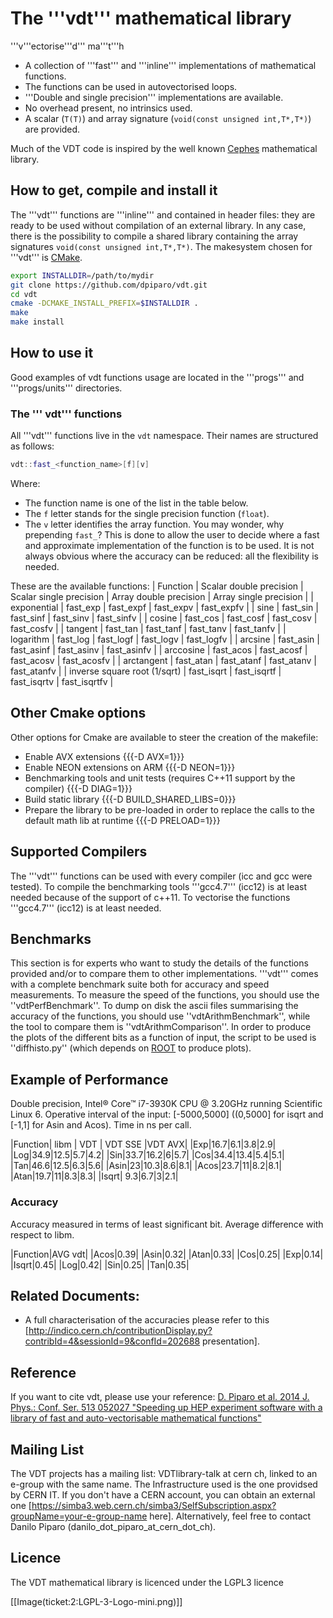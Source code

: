 # The '''vdt''' mathematical library
'''v'''ectorise'''d''' ma'''t'''h
* A collection of '''fast''' and '''inline''' implementations of mathematical functions.
* The functions can be used in autovectorised loops.
* '''Double and single precision''' implementations are available.
* No overhead present, no intrinsics used.
* A scalar (`T(T)`) and array signature (`void(const unsigned int,T*,T*)`) are provided.

Much of the VDT code is inspired by the well known [Cephes](http://www.netlib.org/cephes) mathematical library.

## How to get, compile and install it
The '''vdt''' functions are '''inline''' and contained in header files: they are ready to be used without compilation of an external library. In any case, there is the possibility to compile a shared library containing the array signatures `void(const unsigned int,T*,T*)`.
The makesystem chosen for '''vdt''' is  [CMake](http://www.cmake.org).
```bash
export INSTALLDIR=/path/to/mydir
git clone https://github.com/dpiparo/vdt.git
cd vdt
cmake -DCMAKE_INSTALL_PREFIX=$INSTALLDIR .
make
make install
```

## How to use it
Good examples of vdt functions usage are located in the '''progs''' and '''progs/units''' directories.

### The ''' vdt''' functions
All '''vdt''' functions live in the `vdt` namespace. Their names are structured as follows:
```cpp
vdt::fast_<function_name>[f][v]
```
Where:
* The function name is one of the list in the table below.
* The `f` letter stands for the single precision function (`float`).
* The `v` letter identifies the array function.
You may wonder, why prepending `fast_`? This is done to allow the user to decide where a fast and approximate implementation of the function is to be used. It is not always obvious where the accuracy can be reduced: all the flexibility is needed.

These are the available functions:
| Function | Scalar double precision | Scalar single precision | Array double precision | Array single precision | 
| exponential | fast_exp | fast_expf | fast_expv | fast_expfv |
| sine | fast_sin | fast_sinf | fast_sinv | fast_sinfv |
| cosine | fast_cos | fast_cosf | fast_cosv | fast_cosfv |
| tangent | fast_tan | fast_tanf | fast_tanv | fast_tanfv |
| logarithm | fast_log | fast_logf | fast_logv | fast_logfv |
| arcsine | fast_asin | fast_asinf | fast_asinv | fast_asinfv |
| arccosine | fast_acos | fast_acosf | fast_acosv | fast_acosfv |
| arctangent | fast_atan | fast_atanf | fast_atanv | fast_atanfv |
| inverse square root (1/sqrt) | fast_isqrt | fast_isqrtf | fast_isqrtv | fast_isqrtfv |


## Other Cmake options
Other options for Cmake are available to steer the creation of the makefile:
* Enable AVX extensions {{{-D AVX=1}}} 
* Enable NEON extensions on ARM {{{-D NEON=1}}} 
* Benchmarking tools and unit tests (requires C++11 support by the compiler) {{{-D DIAG=1}}}
* Build static library {{{-D BUILD_SHARED_LIBS=0}}}
* Prepare the library to be pre-loaded in order to replace the calls to the default math lib at runtime {{{-D PRELOAD=1}}}

## Supported Compilers
The '''vdt''' functions can be used with every compiler (icc and gcc were tested).
To compile the benchmarking tools '''gcc4.7''' (icc12) is at least needed because of the support of c++11.
To vectorise the functions '''gcc4.7''' (icc12) is at least needed.

## Benchmarks
This section is for experts who want to study the details of the functions provided and/or to compare them to other implementations.
'''vdt''' comes with a complete benchmark suite both for accuracy and speed measurements.
To measure the speed of the functions, you should use the ''vdtPerfBenchmark''. To dump on disk the ascii files summarising the accuracy of the functions, you should use ''vdtArithmBenchmark'', while the tool to compare them is ''vdtArithmComparison''.
In order to produce the plots of the different bits as a function of input, the script to be used is ''diffhisto.py'' (which depends on [ROOT](http://root.cern.ch) to produce plots).

## Example of Performance

Double precision, Intel® Core™ i7-3930K CPU @ 3.20GHz running Scientific Linux 6. Operative interval of the input: [-5000,5000] ((0,5000] for isqrt and [-1,1] for Asin and Acos). Time in ns per call.

|Function| libm | VDT | VDT SSE |VDT AVX|
|Exp|16.7|6.1|3.8|2.9|
|Log|34.9|12.5|5.7|4.2|
|Sin|33.7|16.2|6|5.7|
|Cos|34.4|13.4|5.4|5.1|
|Tan|46.6|12.5|6.3|5.6|
|Asin|23|10.3|8.6|8.1|
|Acos|23.7|11|8.2|8.1|
|Atan|19.7|11|8.3|8.3|
|Isqrt| 9.3|6.7|3|2.1|

### Accuracy
Accuracy measured in terms of least significant bit. Average difference with respect to libm.

|Function|AVG vdt|
|Acos|0.39|
|Asin|0.32|
|Atan|0.33|
|Cos|0.25|
|Exp|0.14|
|Isqrt|0.45|
|Log|0.42|
|Sin|0.25|
|Tan|0.35|

## Related Documents:
   * A full characterisation of the accuracies please refer to this [http://indico.cern.ch/contributionDisplay.py?contribId=4&sessionId=9&confId=202688 presentation].

## Reference
If you want to cite vdt, please use your reference:
[D. Piparo et al. 2014 J. Phys.: Conf. Ser. 513 052027 "Speeding up HEP experiment software with a library of fast and auto-vectorisable mathematical functions"](http://iopscience.iop.org/1742-6596/513/5/052027)

## Mailing List
The VDT projects has a mailing list: VDTlibrary-talk at cern ch, linked to an e-group with the same name.
The Infrastructure used is the one providsed by CERN IT. If you don't have a CERN account, you can obtain an external one [https://simba3.web.cern.ch/simba3/SelfSubscription.aspx?groupName=your-e-group-name here].
Alternatively, feel free to contact Danilo Piparo (danilo_dot_piparo_at_cern_dot_ch).

## Licence
The VDT mathematical library is licenced under the LGPL3 licence

[[Image(ticket:2:LGPL-3-Logo-mini.png)]]
